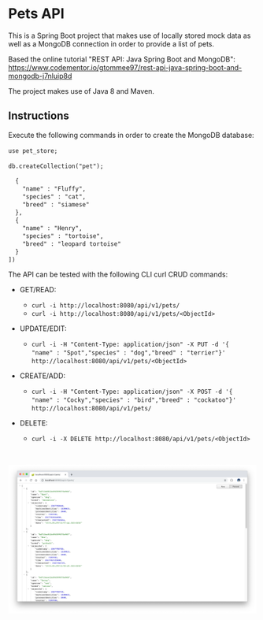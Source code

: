 # Pets API

This is a Spring Boot project that makes use of locally stored mock data as well as a MongoDB connection in order to provide a list of pets.

Based the online tutorial "REST API: Java Spring Boot and MongoDB": https://www.codementor.io/gtommee97/rest-api-java-spring-boot-and-mongodb-j7nluip8d

The project makes use of Java 8 and Maven.

## Instructions

Execute the following commands in order to create the MongoDB database:

`use pet_store;`

`db.createCollection("pet");`

```db.pet.insertMany([
  {
    "name" : "Fluffy",
    "species" : "cat",
    "breed" : "siamese"
  },
  {
    "name" : "Henry",
    "species" : "tortoise",
    "breed" : "leopard tortoise"
  }
])
```

The API can be tested with the following CLI curl CRUD commands:

* GET/READ:
  * ```curl -i http://localhost:8080/api/v1/pets/```
  * ```curl -i http://localhost:8080/api/v1/pets/<ObjectId>```


* UPDATE/EDIT:
  * ```curl -i -H "Content-Type: application/json" -X PUT -d '{  "name" : "Spot","species" : "dog","breed" : "terrier"}' http://localhost:8080/api/v1/pets/<ObjectId>```


* CREATE/ADD:
  * ```curl -i -H "Content-Type: application/json" -X POST -d '{  "name" : "Cocky","species" : "bird","breed" : "cockatoo"}' http://localhost:8080/api/v1/pets/```


* DELETE:
  * ```curl -i -X DELETE http://localhost:8080/api/v1/pets/<ObjectId>```

</br>
<p align="center">
  <img src="images/screenShot-01.png"/>
</p>
